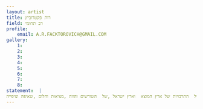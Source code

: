 ```yaml
---
layout: artist
title: רות פקטרוביץ
field: רב תחומי
profile:
    email: A.R.FACKTOROVICH@GMAIL.COM 
gallery:
    1: 
    2:  
    3:  
    4:
    5:  
    6:  
    7:
    8:  
statement:  |
מעדיפה לעשות מאשר לדבר מאז שזוכרת את עצמי ,לכן בחרתי בחומר שכביכול אינו מדבר מעצמו, אלא סופג, משקף, מעביר  ומראה את  העולם סביבו ואף הרבה מעבר.  החומר הקליל ולכאורה אינו מחייב, אוורירי ולפתע בוחן .זכוכית  מעניקה לי כוח  הדיבור שמבחינתי עמוק ומדויק יותר מכל דיבור אחר. זה מתבטא בשיתוף חומרים  שונים שדרכם אני מעבירה שילוב של  התרבויות של ארץ המוצא  וארץ ישראל ,של  השורשים והווה ,מציאות וחלום ,שאיפה וציפייה. 
---
```

